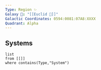 ```yaml
---
Type: Region ✨
Galaxy 🌌: "[[Euclid 🌌]]"
Galactic Coordinates: 0594:0081:07A8:XXXX
Quadrant: Alpha
---
```

## Systems
```dataview
list
from [[]]
where contains(Type,"System")
```
